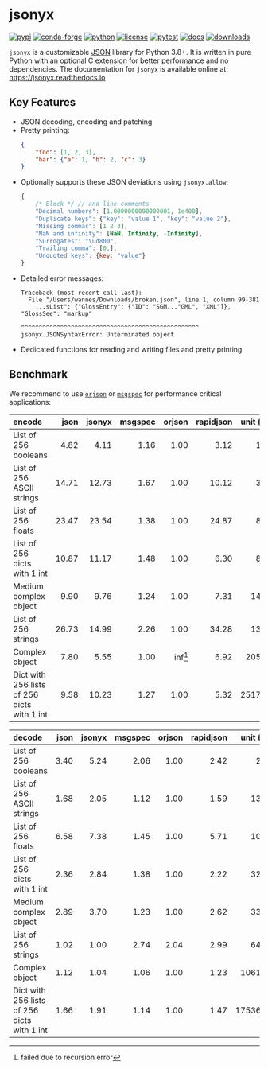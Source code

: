 # jsonyx

[![pypi](https://img.shields.io/pypi/v/jsonyx.svg)](http://pypi.org/project/jsonyx)
[![conda-forge](https://img.shields.io/conda/vn/conda-forge/jsonyx.svg)](https://anaconda.org/conda-forge/jsonyx)
[![python](https://img.shields.io/pypi/pyversions/jsonyx.svg)](http://pypi.org/project/jsonyx)
[![license](https://img.shields.io/pypi/l/jsonyx.svg)](http://pypi.org/project/jsonyx)
[![pytest](https://github.com/nineteendo/jsonyx/actions/workflows/pytest.yml/badge.svg?branch=main)](https://github.com/nineteendo/jsonyx/actions/workflows/pytest.yml)
[![docs](https://readthedocs.org/projects/jsonyx/badge/?version=stable)](https://jsonyx.readthedocs.io/en/stable/?badge=stable)
[![downloads](https://img.shields.io/pypi/dm/jsonyx.svg)](http://pypi.org/project/jsonyx)

`jsonyx` is a customizable [JSON](http://json.org) library for Python 3.8+. It
is written in pure Python with an optional C extension for better performance
and no dependencies. The documentation for `jsonyx` is available online at:
https://jsonyx.readthedocs.io

## Key Features

- JSON decoding, encoding and patching
- Pretty printing:
    ```json
    {
        "foo": [1, 2, 3],
        "bar": {"a": 1, "b": 2, "c": 3}
    }
    ```
- Optionally supports these JSON deviations using `jsonyx.allow`:
    ```javascript
    {
        /* Block */ // and line comments
        "Decimal numbers": [1.0000000000000001, 1e400],
        "Duplicate keys": {"key": "value 1", "key": "value 2"},
        "Missing commas": [1 2 3],
        "NaN and infinity": [NaN, Infinity, -Infinity],
        "Surrogates": "\ud800",
        "Trailing comma": [0,],
        "Unquoted keys": {key: "value"}
    }
    ```
- Detailed error messages:
    ```none
    Traceback (most recent call last):
      File "/Users/wannes/Downloads/broken.json", line 1, column 99-381
        ...sList": {"GlossEntry": {"ID": "SGM..."GML", "XML"]}, "GlossSee": "markup"
                                  ^^^^^^^^^^^^^^^^^^^^^^^^^^^^^^^^^^^^^^^^^^^^^^^^^^
    jsonyx.JSONSyntaxError: Unterminated object
    ```
- Dedicated functions for reading and writing files and pretty printing

## Benchmark

We recommend to use [`orjson`](https://pypi.org/project/orjson) or
[`msgspec`](https://pypi.org/project/msgspec) for performance critical
applications:

| encode                                      |  json | jsonyx | msgspec |  orjson | rapidjson | unit (μs) |
|:--------------------------------------------| -----:|-------:|--------:|--------:|----------:|----------:|
| List of 256 booleans                        |  4.82 |   4.11 |    1.16 |    1.00 |      3.12 |      1.85 |
| List of 256 ASCII strings                   | 14.71 |  12.73 |    1.67 |    1.00 |     10.12 |      3.64 |
| List of 256 floats                          | 23.47 |  23.54 |    1.38 |    1.00 |     24.87 |      8.57 |
| List of 256 dicts with 1 int                | 10.87 |  11.17 |    1.48 |    1.00 |      6.30 |      8.54 |
| Medium complex object                       |  9.90 |   9.76 |    1.24 |    1.00 |      7.31 |     14.48 |
| List of 256 strings                         | 26.73 |  14.99 |    2.26 |    1.00 |     34.28 |     13.69 |
| Complex object                              |  7.80 |   5.55 |    1.00 | inf[^1] |      6.92 |    205.10 |
| Dict with 256 lists of 256 dicts with 1 int |  9.58 |  10.23 |    1.27 |    1.00 |      5.32 |   2517.22 |

| decode                                      | json | jsonyx | msgspec | orjson | rapidjson | unit (μs) |
|:--------------------------------------------|-----:|-------:|--------:|-------:|----------:|----------:|
| List of 256 booleans                        | 3.40 |   5.24 |    2.06 |   1.00 |      2.42 |      2.03 |
| List of 256 ASCII strings                   | 1.68 |   2.05 |    1.12 |   1.00 |      1.59 |     13.11 |
| List of 256 floats                          | 6.58 |   7.38 |    1.45 |   1.00 |      5.71 |     10.25 |
| List of 256 dicts with 1 int                | 2.36 |   2.84 |    1.38 |   1.00 |      2.22 |     32.11 |
| Medium complex object                       | 2.89 |   3.70 |    1.23 |   1.00 |      2.62 |     33.99 |
| List of 256 strings                         | 1.02 |   1.00 |    2.74 |   2.04 |      2.99 |     64.38 |
| Complex object                              | 1.12 |   1.04 |    1.06 |   1.00 |      1.23 |   1061.41 |
| Dict with 256 lists of 256 dicts with 1 int | 1.66 |   1.91 |    1.14 |   1.00 |      1.47 |  17536.25 |

[^1]: failed due to recursion error